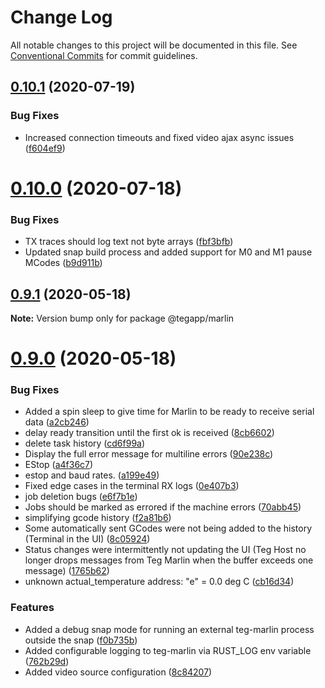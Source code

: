 # Change Log

All notable changes to this project will be documented in this file.
See [Conventional Commits](https://conventionalcommits.org) for commit guidelines.

## [0.10.1](https://github.com/tegapp/teg/compare/v0.10.0...v0.10.1) (2020-07-19)


### Bug Fixes

* Increased connection timeouts and fixed video ajax async issues ([f604ef9](https://github.com/tegapp/teg/commit/f604ef9))





# [0.10.0](https://github.com/tegapp/teg/compare/v0.9.1...v0.10.0) (2020-07-18)


### Bug Fixes

* TX traces should log text not byte arrays ([fbf3bfb](https://github.com/tegapp/teg/commit/fbf3bfb))
* Updated snap build process and added support for M0 and M1 pause MCodes ([b9d911b](https://github.com/tegapp/teg/commit/b9d911b))





## [0.9.1](https://github.com/tegapp/teg/compare/v0.9.0...v0.9.1) (2020-05-18)

**Note:** Version bump only for package @tegapp/marlin





# [0.9.0](https://github.com/tegapp/teg/compare/v0.8.0...v0.9.0) (2020-05-18)


### Bug Fixes

* Added a spin sleep to give time for Marlin to be ready to receive serial data ([a2cb246](https://github.com/tegapp/teg/commit/a2cb246))
* delay ready transition until the first ok is received ([8cb6602](https://github.com/tegapp/teg/commit/8cb6602))
* delete task history ([cd6f99a](https://github.com/tegapp/teg/commit/cd6f99a))
* Display the full error message for multiline errors ([90e238c](https://github.com/tegapp/teg/commit/90e238c))
* EStop ([a4f36c7](https://github.com/tegapp/teg/commit/a4f36c7))
* estop and baud rates. ([a199e49](https://github.com/tegapp/teg/commit/a199e49))
* Fixed edge cases in the terminal RX logs ([0e407b3](https://github.com/tegapp/teg/commit/0e407b3))
* job deletion bugs ([e6f7b1e](https://github.com/tegapp/teg/commit/e6f7b1e))
* Jobs should be marked as errored if the machine errors ([70abb45](https://github.com/tegapp/teg/commit/70abb45))
* simplifying gcode history ([f2a81b6](https://github.com/tegapp/teg/commit/f2a81b6))
* Some automatically sent GCodes were not being added to the history (Terminal in the  UI) ([8c05924](https://github.com/tegapp/teg/commit/8c05924))
* Status changes were intermittently not updating the UI (Teg Host no longer drops messages from Teg Marlin when the buffer exceeds one message) ([1765b62](https://github.com/tegapp/teg/commit/1765b62))
* unknown actual_temperature address: "e" = 0.0 deg C ([cb16d34](https://github.com/tegapp/teg/commit/cb16d34))


### Features

* Added a debug snap mode for running an external teg-marlin process outside the snap ([f0b735b](https://github.com/tegapp/teg/commit/f0b735b))
* Added configurable logging to teg-marlin via RUST_LOG env variable ([762b29d](https://github.com/tegapp/teg/commit/762b29d))
* Added video source configuration ([8c84207](https://github.com/tegapp/teg/commit/8c84207))
